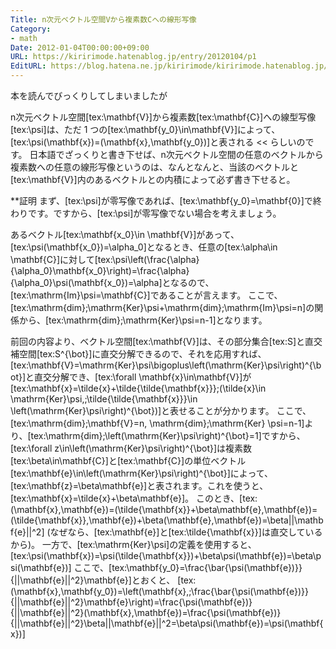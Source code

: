 ```yaml
---
Title: n次元ベクトル空間Vから複素数Cへの線形写像
Category:
- math
Date: 2012-01-04T00:00:00+09:00
URL: https://kiririmode.hatenablog.jp/entry/20120104/p1
EditURL: https://blog.hatena.ne.jp/kiririmode/kiririmode.hatenablog.jp/atom/entry/8454420450078210657
---
```



本を読んでびっくりしてしまいましたが
>>
n次元ベクトル空間[tex:\mathbf{V}]から複素数[tex:\mathbf{C}]への線型写像[tex:\psi]は、ただ 1 つの[tex:\mathbf{y_0}\in\mathbf{V}]によって、[tex:\psi(\mathbf{x})=(\mathbf{x},\mathbf{y_0})]と表される
<<
らしいのです。
日本語でざっくりと書き下せば、n次元ベクトル空間の任意のベクトルから複素数への任意の線形写像というのは、なんとなんと、当該のベクトルと[tex:\mathbf{V}]内のあるベクトルとの内積によって必ず書き下せると。

**証明
まず、[tex:\psi]が零写像であれば、[tex:\mathbf{y_0}=\mathbf{0}]で終わりです。ですから、[tex:\psi]が零写像でない場合を考えましょう。

あるベクトル[tex:\mathbf{x_0}\in \mathbf{V}]があって、[tex:\psi(\mathbf{x_0})=\alpha_0]となるとき、任意の[tex:\alpha\in \mathbf{C}]に対して[tex:\psi\left(\frac{\alpha}{\alpha_0}\mathbf{x_0}\right)=\frac{\alpha}{\alpha_0}\psi(\mathbf{x_0})=\alpha]となるので、[tex:\mathrm{Im}\psi=\mathbf{C}]であることが言えます。
ここで、[tex:\mathrm{dim}\;\mathrm{Ker}\psi+\mathrm{dim}\;\mathrm{Im}\psi=n]の関係から、[tex:\mathrm{dim}\;\mathrm{Ker}\psi=n-1]となります。


前回の内容より、ベクトル空間[tex:\mathbf{V}]は、その部分集合[tex:S]と直交補空間[tex:S^{\bot}]に直交分解できるので、それを応用すれば、[tex:\mathbf{V}=\mathrm{Ker}\psi\bigoplus\left(\mathrm{Ker}\psi\right)^{\bot}]と直交分解でき、[tex:\forall \mathbf{x}\in\mathbf{V}]が[tex:\mathbf{x}=\tilde{x}+\tilde{\tilde{\mathbf{x}}}\;(\tilde{x}\in \mathrm{Ker}\psi,\;\tilde{\tilde{\mathbf{x}}}\in \left(\mathrm{Ker}\psi\right)^{\bot})]と表せることが分かります。
ここで、[tex:\mathrm{dim}\;\mathbf{V}=n, \mathrm{dim}\;\mathrm{Ker} \psi=n-1]より、[tex:\mathrm{dim}\;\left(\mathrm{Ker}\psi\right)^{\bot}=1]ですから、[tex:\forall z\in\left(\mathrm{Ker}\psi\right)^{\bot}]は複素数[tex:\beta\in\mathbf{C}]と[tex:\mathbf{C}]の単位ベクトル[tex:\mathbf{e}\in\left(\mathrm{Ker}\psi\right)^{\bot}]によって、[tex:\mathbf{z}=\beta\mathbf{e}]と表されます。これを使うと、[tex:\mathbf{x}=\tilde{x}+\beta\mathbf{e}]。
このとき、[tex:(\mathbf{x},\mathbf{e})=(\tilde{\mathbf{x}}+\beta\mathbf{e},\mathbf{e})=(\tilde{\mathbf{x}},\mathbf{e})+\beta(\mathbf{e},\mathbf{e})=\beta||\mathbf{e}||^2] (なぜなら、[tex:\mathbf{e}]と[tex:\tilde{\mathbf{x}}]は直交しているから)。
一方で、[tex:\mathrm{Ker}\psi]の定義を使用すると、[tex:\psi(\mathbf{x})=\psi(\tilde{\mathbf{x}})+\beta\psi(\mathbf{e})=\beta\psi(\mathbf{e})] 
ここで、[tex:\mathbf{y_0}=\frac{\bar{\psi(\mathbf{e})}}{||\mathbf{e}||^2}\mathbf{e}]とおくと、
[tex:(\mathbf{x},\mathbf{y_0})=\left(\mathbf{x},\;\frac{\bar{\psi(\mathbf{e})}}{||\mathbf{e}||^2}\mathbf{e}\right)=\frac{\psi(\mathbf{e})}{||\mathbf{e}||^2}(\mathbf{x},\mathbf{e})=\frac{\psi(\mathbf{e})}{||\mathbf{e}||^2}\beta||\mathbf{e}||^2=\beta\psi(\mathbf{e})=\psi(\mathbf{x})]
